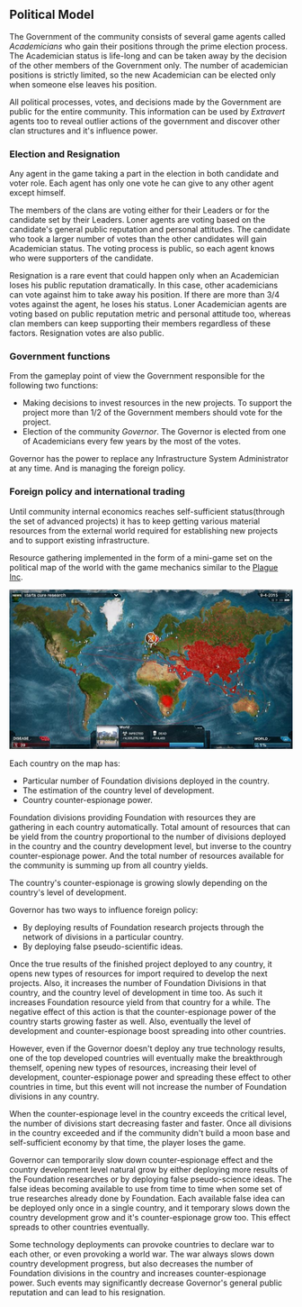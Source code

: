 ## Political Model

The Government of the community consists of several game agents called *Academicians* who gain their positions through the prime election process. The Academician status is life-long and can be taken away by the decision of the other members of the Government only. The number of academician positions is strictly limited, so the new Academician can be elected only when someone else leaves his position.

All political processes, votes, and decisions made by the Government are public for the entire community. This information can be used by *Extravert* agents too to reveal outlier actions of the government and discover other clan structures and it's influence power.

### Election and Resignation

Any agent in the game taking a part in the election in both candidate and voter role. Each agent has only one vote he can give to any other agent except himself.

The members of the clans are voting either for their Leaders or for the candidate set by their Leaders. Loner agents are voting based on the candidate's general public reputation and personal attitudes. The candidate who took a larger number of votes than the other candidates will gain Academician status. The voting process is public, so each agent knows who were supporters of the candidate.

Resignation is a rare event that could happen only when an Academician loses his public reputation dramatically. In this case, other academicians can vote against him to take away his position. If there are more than 3/4 votes against the agent, he loses his status. Loner Academician agents are voting based on public reputation metric and personal attitude too, whereas clan members can keep supporting their members regardless of these factors. Resignation votes are also public.

### Government functions

From the gameplay point of view the Government responsible for the following two functions:
  - Making decisions to invest resources in the new projects. To support the project more than 1/2 of the Government members should vote for the project.
  - Election of the community *Governor*. The Governor is elected from one of Academicians every few years by the most of the votes.

Governor has the power to replace any Infrastructure System Administrator at any time. And is managing the foreign policy.

### Foreign policy and international trading

Until community internal economics reaches self-sufficient status(through the set of advanced projects) it has to keep getting various material resources from the external world required for establishing new projects and to support existing infrastructure.

Resource gathering implemented in the form of a mini-game set on the political map of the world with the game mechanics similar to the [Plague Inc](https://store.steampowered.com/app/246620/Plague_Inc_Evolved/).

![Plague Inc illustration](../../images/plague-inc.jpg)

Each country on the map has:
  - Particular number of Foundation divisions deployed in the country.
  - The estimation of the country level of development.
  - Country counter-espionage power.

Foundation divisions providing Foundation with resources they are gathering in each country automatically. Total amount of resources that can be yield from the country proportional to the number of divisions deployed in the country and the country development level, but inverse to the country counter-espionage power. And the total number of resources available for the community is summing up from all country yields.

The country's counter-espionage is growing slowly depending on the country's level of development.

Governor has two ways to influence foreign policy:
  - By deploying results of Foundation research projects through the network of divisions in a particular country.
  - By deploying false pseudo-scientific ideas.

Once the true results of the finished project deployed to any country, it opens new types of resources for import required to develop the next projects. Also, it increases the number of Foundation Divisions in that country, and the country level of development in time too. As such it increases Foundation resource yield from that country for a while. The negative effect of this action is that the counter-espionage power of the country starts growing faster as well. Also, eventually the level of development and counter-espionage boost spreading into other countries.

However, even if the Governor doesn't deploy any true technology results, one of the top developed countries will eventually make the breakthrough themself, opening new types of resources, increasing their level of development, counter-espionage power and spreading these effect to other countries in time, but this event will not increase the number of Foundation divisions in any country.

When the counter-espionage level in the country exceeds the critical level, the number of divisions start decreasing faster and faster. Once all divisions in the country exceeded and if the community didn't build a moon base and self-sufficient economy by that time, the player loses the game.

Governor can temporarily slow down counter-espionage effect and the country development level natural grow by either deploying more results of the Foundation researches or by deploying false pseudo-science ideas. The false ideas becoming available to use from time to time when some set of true researches already done by Foundation. Each available false idea can be deployed only once in a single country, and it temporary slows down the country development grow and it's counter-espionage grow too. This effect spreads to other countries eventually.

Some technology deployments can provoke countries to declare war to each other, or even provoking a world war. The war always slows down country development progress, but also decreases the number of Foundation divisions in the country and increases counter-espionage power. Such events may significantly decrease Governor's general public reputation and can lead to his resignation.

